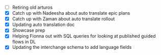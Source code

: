 * [ ] Retiring old arturos  
* [x] Catch up with Nadeesha about auto translate epic plans
* [x] Catch up with Zaman about auto translate rollout
* [x] Updating auto translation doc
* [x] Showcase prep
* [x] Helping Fionna out with SQL queries for looking at published guided flows in DL
* [x] Updating the interchange schema to add language fields
